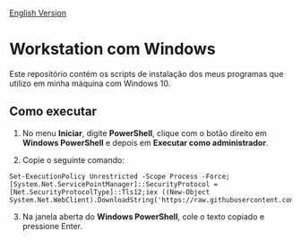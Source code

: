 [English Version](README.EN.md)

# Workstation com Windows

Este repositório contém os scripts de instalação dos meus programas que utilizo em minha máquina com Windows 10.

## Como executar

1. No menu **Iniciar**, digite **PowerShell**, clique com o botão direito em **Windows PowerShell** e depois em **Executar como administrador**.

2. Copie o seguinte comando:

```
Set-ExecutionPolicy Unrestricted -Scope Process -Force;[System.Net.ServicePointManager]::SecurityProtocol = [Net.SecurityProtocolType]::Tls12;iex ((New-Object System.Net.WebClient).DownloadString('https://raw.githubusercontent.com/Henriquemcc/Windows/main/Iniciar.ps1'))
```

3. Na janela aberta do **Windows PowerShell**, cole o texto copiado e pressione Enter.